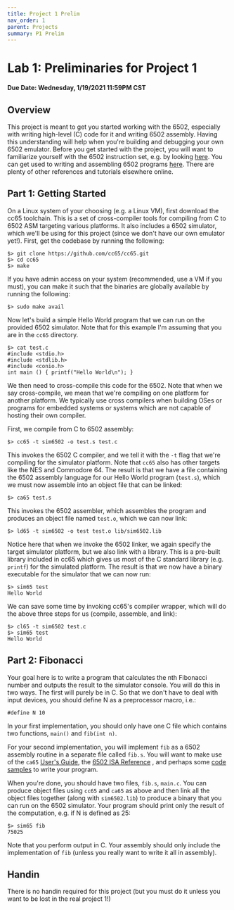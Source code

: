 ```yaml
---
title: Project 1 Prelim
nav_order: 1
parent: Projects
summary: P1 Prelim
---
```


# Lab 1: Preliminaries for Project 1

**Due Date: Wednesday, 1/19/2021 11:59PM CST**

## Overview
This project is meant to get you started working with the 6502, especially
with writing high-level (C) code for it and writing 6502 assembly. Having
this understanding will help when you're building and debugging your own
6502 emulator. Before you get started with the project, you will want to
familiarize yourself with the 6502 instruction set, e.g. by looking
[here](http://www.obelisk.me.uk/6502/reference.html). You can get used to
writing and assembling 6502 programs
[here](http://skilldrick.github.io/easy6502/#first-program). There are
plenty of other references and tutorials elsewhere online.

## Part 1: Getting Started


On a Linux system of your choosing (e.g. a Linux VM), first download the
cc65 toolchain. This is a set of cross-compiler tools for compiling from
C to 6502 ASM targeting various platforms. It also includes a 6502
simulator, which we'll be using for this project (since we don't have our
own emulator yet!). First, get the codebase by running the following:

```
$> git clone https://github.com/cc65/cc65.git
$> cd cc65
$> make
```

If you have admin access on your system (recommended, use a VM if you must),
you can make it such that the binaries are globally available by running the
following:

```
$> sudo make avail
```

Now let's build a simple Hello World program that we can run on the provided
6502 simulator. Note that for this example I'm assuming that you are in the
`cc65` directory.

```
$> cat test.c
#include <stdio.h>
#include <stdlib.h>
#include <conio.h>
int main () { printf("Hello World\n"); }
```

We then need to cross-compile this code for the 6502. Note that when we say
cross-compile, we mean that we're compiling on one platform for another
platform. We typically use cross compilers when building OSes or programs for
embedded systems or systems which are not capable of hosting their own
compiler.

First, we compile from C to 6502 assembly:

```
$> cc65 -t sim6502 -o test.s test.c
```

This invokes the 6502 C compiler, and we tell it with the `-t` flag that we're
compiling for the simulator platform. Note that `cc65` also has other targets
like the NES and Commodore 64. The result is that we have a file containing the
6502 assembly language for our Hello World program (`test.s`), which we must
now assemble into an object file that can be linked:

```
$> ca65 test.s
```

This invokes the 6502 assembler, which assembles the program and produces an
object file named `test.o`, which we can now link:

```
$> ld65 -t sim6502 -o test test.o lib/sim6502.lib
```

Notice here that when we invoke the 6502 linker, we again specify the
target simulator platform, but we also link with a library. This is
a pre-built library included in cc65 which gives us most of the C standard
library (e.g. `printf`) for the simulated platform. The result
is that we now have a binary executable for the simulator that we can now
run:

```
$> sim65 test
Hello World
```

We can save some time by invoking cc65's compiler wrapper, which will do
the above three steps for us (compile, assemble, and link):

```
$> cl65 -t sim6502 test.c
$> sim65 test
Hello World
```

## Part 2: Fibonacci

Your goal here is to write a program that calculates the nth Fibonacci number
and outputs the result to the simulator console. You will do this in two ways.
The first will purely be in C. So that we don't have to deal with input
devices, you should define N as a preprocessor macro, i.e.:

```
#define N 10
```

In your first implementation, you should only have one C file which contains
two functions, `main()` and `fib(int n)`.

For your second implementation, you will implement `fib` as a 6502
assembly routine in a separate file called `fib.s`. You will want to
make use of the `ca65` [User's Guide](http://www.cc65.org/doc/ca65.html), the [6502 ISA Reference](https://www.masswerk.at/6502/6502_instruction_set.html)
, and perhaps some [code samples](https://github.com/cc65/wiki/wiki/Applications-written-in-assembler-with-ca65) to write your program.

When you're done, you should have two files, `fib.s`,
`main.c`. You can produce object files using `cc65` and `ca65` as above
and then link all the object files together (along with `sim6502.lib`) to produce
a binary that you can run on the 6502 simulator. Your program should print only
the result of the computation, e.g. if N is defined as 25:

```
$> sim65 fib
75025
```

Note that you perform output in C. Your assembly should only include
the implementation of `fib` (unless you really want to write it
all in assembly).

## Handin
There is no handin required for this project (but you must do it unless you want to be lost in the real project 1!)
